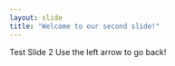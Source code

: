 ```yaml
---
layout: slide
title: "Welcome to our second slide!"
---
```

Test Slide 2
Use the left arrow to go back!
